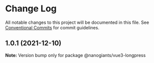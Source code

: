 # Change Log

All notable changes to this project will be documented in this file.
See [Conventional Commits](https://conventionalcommits.org) for commit guidelines.

## 1.0.1 (2021-12-10)

**Note:** Version bump only for package @nanogiants/vue3-longpress
